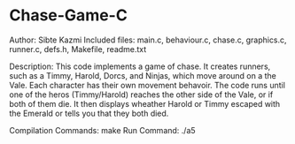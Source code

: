 # Chase-Game-C

Author: Sibte Kazmi
Included files: main.c, behaviour.c, chase.c, graphics.c, runner.c, defs.h, Makefile, readme.txt

Description: 
This code implements a game of chase. It creates runners, such as a Timmy, Harold, Dorcs, and Ninjas, which move around on a the Vale.
Each character has their own movement behavoir.
The code runs until one of the heros (Timmy/Harold) reaches the other side of the Vale, or if both of them die. 
It then displays wheather Harold or Timmy escaped with the Emerald or tells you that they both died.

Compilation Commands: make 
Run Command: ./a5

